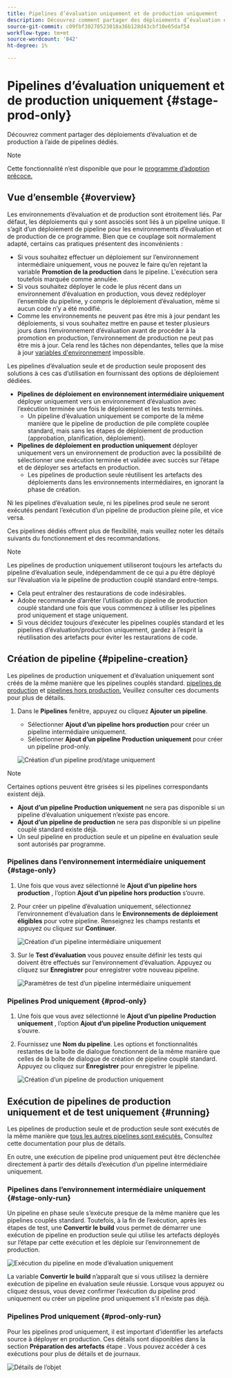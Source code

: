 ```yaml
---
title: Pipelines d’évaluation uniquement et de production uniquement
description: Découvrez comment partager des déploiements d’évaluation et de production à l’aide de pipelines dédiés.
source-git-commit: c09fbf30270523018a36b128d43cbf10e65daf54
workflow-type: tm+mt
source-wordcount: '842'
ht-degree: 1%

---
```



# Pipelines d’évaluation uniquement et de production uniquement {#stage-prod-only}

Découvrez comment partager des déploiements d’évaluation et de production à l’aide de pipelines dédiés.

>[!NOTE]
>
>Cette fonctionnalité n’est disponible que pour le [programme d’adoption précoce.](/help/release-notes/current.md#early-adoption)

## Vue d’ensemble {#overview}

Les environnements d’évaluation et de production sont étroitement liés. Par défaut, les déploiements qui y sont associés sont liés à un pipeline unique. Il s’agit d’un déploiement de pipeline pour les environnements d’évaluation et de production de ce programme. Bien que ce couplage soit normalement adapté, certains cas pratiques présentent des inconvénients :

* Si vous souhaitez effectuer un déploiement sur l’environnement intermédiaire uniquement, vous ne pouvez le faire qu’en rejetant la variable **Promotion de la production** dans le pipeline. L&#39;exécution sera toutefois marquée comme annulée.
* Si vous souhaitez déployer le code le plus récent dans un environnement d’évaluation en production, vous devez redéployer l’ensemble du pipeline, y compris le déploiement d’évaluation, même si aucun code n’y a été modifié.
* Comme les environnements ne peuvent pas être mis à jour pendant les déploiements, si vous souhaitez mettre en pause et tester plusieurs jours dans l’environnement d’évaluation avant de procéder à la promotion en production, l’environnement de production ne peut pas être mis à jour. Cela rend les tâches non dépendantes, telles que la mise à jour [variables d&#39;environnement](/help/getting-started/build-environment.md#environment-variables) impossible.

Les pipelines d’évaluation seule et de production seule proposent des solutions à ces cas d’utilisation en fournissant des options de déploiement dédiées.

* **Pipelines de déploiement en environnement intermédiaire uniquement** déployer uniquement vers un environnement d’évaluation avec l’exécution terminée une fois le déploiement et les tests terminés.
   * Un pipeline d’évaluation uniquement se comporte de la même manière que le pipeline de production de pile complète couplée standard, mais sans les étapes de déploiement de production (approbation, planification, déploiement).
* **Pipelines de déploiement en production uniquement** déployer uniquement vers un environnement de production avec la possibilité de sélectionner une exécution terminée et validée avec succès sur l’étape et de déployer ses artefacts en production.
   * Les pipelines de production seule réutilisent les artefacts des déploiements dans les environnements intermédiaires, en ignorant la phase de création.

Ni les pipelines d’évaluation seule, ni les pipelines prod seule ne seront exécutés pendant l’exécution d’un pipeline de production pleine pile, et vice versa.

Ces pipelines dédiés offrent plus de flexibilité, mais veuillez noter les détails suivants du fonctionnement et des recommandations.

>[!NOTE]
>
>Les pipelines de production uniquement utiliseront toujours les artefacts du pipeline d’évaluation seule, indépendamment de ce qui a pu être déployé sur l’évaluation via le pipeline de production couplé standard entre-temps.
>
>* Cela peut entraîner des restaurations de code indésirables.
>* Adobe recommande d’arrêter l’utilisation du pipeline de production couplé standard une fois que vous commencez à utiliser les pipelines prod uniquement et stage uniquement.
>* Si vous décidez toujours d’exécuter les pipelines couplés standard et les pipelines d’évaluation/production uniquement, gardez à l’esprit la réutilisation des artefacts pour éviter les restaurations de code.

## Création de pipeline {#pipeline-creation}

Les pipelines de production uniquement et d’évaluation uniquement sont créés de la même manière que les pipelines couplés standard. [pipelines de production](/help/using/production-pipelines.md) et [pipelines hors production.](/help/using/non-production-pipelines.md) Veuillez consulter ces documents pour plus de détails.

1. Dans le **Pipelines** fenêtre, appuyez ou cliquez **Ajouter un pipeline**.

   * Sélectionner **Ajout d’un pipeline hors production** pour créer un pipeline intermédiaire uniquement.
   * Sélectionner **Ajout d’un pipeline Production uniquement** pour créer un pipeline prod-only.

   ![Création d’un pipeline prod/stage uniquement](/help/assets/configure-pipelines/prod-stage-pipelines.png)

>[!NOTE]
>
>Certaines options peuvent être grisées si les pipelines correspondants existent déjà.
>
>* **Ajout d’un pipeline Production uniquement** ne sera pas disponible si un pipeline d’évaluation uniquement n’existe pas encore.
>* **Ajout d’un pipeline de production** ne sera pas disponible si un pipeline couplé standard existe déjà.
>* Un seul pipeline en production seule et un pipeline en évaluation seule sont autorisés par programme.

### Pipelines dans l’environnement intermédiaire uniquement {#stage-only}

1. Une fois que vous avez sélectionné le **Ajout d’un pipeline hors production** , l’option **Ajout d’un pipeline hors production** s’ouvre.
1. Pour créer un pipeline d’évaluation uniquement, sélectionnez l’environnement d’évaluation dans le **Environnements de déploiement éligibles** pour votre pipeline. Renseignez les champs restants et appuyez ou cliquez sur **Continuer**.

   ![Création d’un pipeline intermédiaire uniquement](/help/assets/configure-pipelines/stage-only.png)

1. Sur le **Test d’évaluation** vous pouvez ensuite définir les tests qui doivent être effectués sur l’environnement d’évaluation. Appuyez ou cliquez sur **Enregistrer** pour enregistrer votre nouveau pipeline.

   ![Paramètres de test d’un pipeline intermédiaire uniquement](/help/assets/configure-pipelines/stage-only-test.png)

### Pipelines Prod uniquement {#prod-only}

1. Une fois que vous avez sélectionné le **Ajout d’un pipeline Production uniquement** , l’option **Ajout d’un pipeline Production uniquement** s’ouvre.
1. Fournissez une **Nom du pipeline**. Les options et fonctionnalités restantes de la boîte de dialogue fonctionnent de la même manière que celles de la boîte de dialogue de création de pipeline couplé standard. Appuyez ou cliquez sur **Enregistrer** pour enregistrer le pipeline.

   ![Création d’un pipeline de production uniquement](/help/assets/configure-pipelines/prod-only-pipeline.png)

## Exécution de pipelines de production uniquement et de test uniquement {#running}

Les pipelines de production seule et de production seule sont exécutés de la même manière que [tous les autres pipelines sont exécutés.](/help/using/managing-pipelines.md#running-pipelines) Consultez cette documentation pour plus de détails.

En outre, une exécution de pipeline prod uniquement peut être déclenchée directement à partir des détails d’exécution d’un pipeline intermédiaire uniquement.

### Pipelines dans l’environnement intermédiaire uniquement {#stage-only-run}

Un pipeline en phase seule s’exécute presque de la même manière que les pipelines couplés standard. Toutefois, à la fin de l’exécution, après les étapes de test, une **Convertir le build** vous permet de démarrer une exécution de pipeline en production seule qui utilise les artefacts déployés sur l’étape par cette exécution et les déploie sur l’environnement de production.

![Exécution du pipeline en mode d’évaluation uniquement](/help/assets/configure-pipelines/stage-only-pipeline-run.png)

La variable **Convertir le build** n’apparaît que si vous utilisez la dernière exécution de pipeline en évaluation seule réussie. Lorsque vous appuyez ou cliquez dessus, vous devez confirmer l’exécution du pipeline prod uniquement ou créer un pipeline prod uniquement s’il n’existe pas déjà.

### Pipelines Prod uniquement {#prod-only-run}

Pour les pipelines prod uniquement, il est important d’identifier les artefacts source à déployer en production. Ces détails sont disponibles dans la section **Préparation des artefacts** étape . Vous pouvez accéder à ces exécutions pour plus de détails et de journaux.

![Détails de l’objet](/help/assets/configure-pipelines/prod-only-pipeline-run.png)
